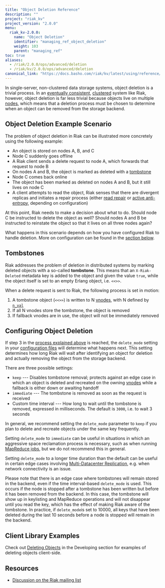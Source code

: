 ```yaml
---
title: "Object Deletion Reference"
description: ""
project: "riak_kv"
project_version: "2.0.0"
menu:
  riak_kv-2.0.0:
    name: "Object Deletion"
    identifier: "managing_ref_object_deletion"
    weight: 103
    parent: "managing_ref"
toc: true
aliases:
  - /riak/2.0.0/ops/advanced/deletion
  - /riak/kv/2.0.0/ops/advanced/deletion
canonical_link: "https://docs.basho.com/riak/kv/latest/using/reference/object-deletion"
---
```


[concept clusters]: ../../../learn/concepts/clusters
[glossary vnode]: ../../../learn/glossary/#vnode
[usage delete objects]: ../../../developing/usage/deleting-objects

In single-server, non-clustered data storage systems, object deletion
is a trivial process. In an [eventually consistent](../../../learn/concepts/eventual-consistency), [clustered][concept clusters] system like Riak, however,
object deletion is far less trivial because objects live on multiple
[nodes](../../../learn/glossary/#nodes), which means that a deletion process must be chosen to determine when an object can be removed from the storage backend.

## Object Deletion Example Scenario

The problem of object deletion in Riak can be illustrated more
concretely using the following example:

* An object is stored on nodes A, B, and C
* Node C suddenly goes offline
* A Riak client sends a delete request to node A, which forwards that
  request to node B
* On nodes A and B, the object is marked as deleted with a
  [tombstone](#tombstones)
* Node C comes back online
* The object has been marked as deleted on nodes A and B, but it still
  lives on node C
* A client attempts to read the object, Riak senses that there are
  divergent replicas and initiates a repair process (either [read repair](../../../learn/concepts/active-anti-entropy/#read-repair) or [active anti-entropy](../../../learn/concepts/active-anti-entropy/),
  depending on configuration)

At this point, Riak needs to make a decision about what to do. Should
node C be instructed to delete the object as well? Should nodes A and B
be instructed to reinstate the object so that it lives on all three
nodes again?

What happens in this scenario depends on how you have configured Riak to
handle deletion. More on configuration can be found in the
[section below](#configuring-object-deletion).

## Tombstones

Riak addresses the problem of deletion in distributed systems by marking
deleted objects with a so-called **tombstone**. This means that an
`X-Riak-Deleted` metadata key is added to the object and given the value 
`true`, while the object itself is set to an empty Erlang object,
i.e. `<<>>`.

When a delete request is sent to Riak, the following process is set in
motion:

1. A tombstone object (`<<>>`) is written to N [vnodes][glossary vnode], with N
   defined by [`n_val`](../../../developing/app-guide/replication-properties#n-value-and-replication)
2. If all N vnodes store the tombstone, the object is removed
3. If fallback vnodes are in use, the object will not be immediately
   removed

## Configuring Object Deletion

If step 3 in the [process explained above](#tombstones) is reached, the `delete_mode` setting in your [configuration files](../../../configuring/reference/#advanced-configuration) will determine what happens next. This
setting determines how long Riak will wait after identifying an object
for deletion and actually removing the object from the storage backend.

There are three possible settings:

* `keep` --- Disables tombstone removal; protects against an edge case
  in which an object is deleted and recreated on the owning
  [vnodes][glossary vnode] while a fallback is either down or awaiting handoff
* `immediate` --- The tombstone is removed as soon as the request is
  received
* Custom time interval --- How long to wait until the tombstone is
  removed, expressed in milliseconds. The default is `3000`, i.e. to
  wait 3 seconds

In general, we recommend setting the `delete_mode` parameter to `keep`
if you plan to delete and recreate objects under the same key
frequently.

Setting `delete_mode` to `immediate` can be useful in situations in
which an aggressive space reclamation process is necessary, such as
when running [MapReduce jobs](../../../developing/usage/mapreduce/), but we do not recommend
this in general.

Setting `delete_mode` to a longer time duration than the default can be
useful in certain edge cases involving [Multi-Datacenter Replication](../../cluster-operations/v3-multi-datacenter), e.g. when
network connectivity is an issue.

Please note that there is an edge case where tombstones will remain
stored in the backend, even if the time interval-based `delete_mode` is
used. This occurs if the node is stopped after a tombstone has been
written but before it has been removed from the backend. In this case,
the tombstone will show up in keylisting and MapReduce operations and
will not disappear until you read the key, which has the effect of
making Riak aware of the tombstone. In practice, if `delete_mode`is set
to 10000, all keys that have been deleted during the last 10 seconds
before a node is stopped will remain in the backend.

## Client Library Examples

Check out [Deleting Objects][usage delete objects] in the Developing section for examples of deleting objects client-side.

## Resources

* [Discussion on the Riak mailing list](http://lists.basho.com/pipermail/riak-users_lists.basho.com/2011-October/006048.html)
